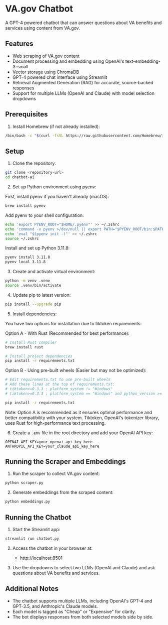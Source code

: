 # VA.gov Chatbot

A GPT-4 powered chatbot that can answer questions about VA benefits and services using content from VA.gov.

## Features

- Web scraping of VA.gov content
- Document processing and embedding using OpenAI's text-embedding-3-small
- Vector storage using ChromaDB
- GPT-4 powered chat interface using Streamlit
- Retrieval Augmented Generation (RAG) for accurate, source-backed responses
- Support for multiple LLMs (OpenAI and Claude) with model selection dropdowns

## Prerequisites

1. Install Homebrew (if not already installed):
```bash
/bin/bash -c "$(curl -fsSL https://raw.githubusercontent.com/Homebrew/install/HEAD/install.sh)"
```

## Setup

1. Clone the repository:
```bash
git clone <repository-url>
cd chatbot-ai
```

2. Set up Python environment using pyenv:

First, install pyenv if you haven't already (macOS):
```bash
brew install pyenv
```

Add pyenv to your shell configuration:
```bash
echo 'export PYENV_ROOT="$HOME/.pyenv"' >> ~/.zshrc
echo 'command -v pyenv >/dev/null || export PATH="$PYENV_ROOT/bin:$PATH"' >> ~/.zshrc
echo 'eval "$(pyenv init -)"' >> ~/.zshrc
source ~/.zshrc
```

Install and set up Python 3.11.8:
```bash
pyenv install 3.11.8
pyenv local 3.11.8
```

3. Create and activate virtual environment:
```bash
python -m venv .venv
source .venv/bin/activate
```

4. Update pip to latest version:
```bash
pip install --upgrade pip
```

5. Install dependencies:

You have two options for installation due to tiktoken requirements:

Option A - With Rust (Recommended for best performance):
```bash
# Install Rust compiler
brew install rust

# Install project dependencies
pip install -r requirements.txt
```

Option B - Using pre-built wheels (Easier but may not be optimized):
```bash
# Edit requirements.txt to use pre-built wheels
# Add these lines at the top of requirements.txt:
# tiktoken>=0.3.3 ; platform_system != "Windows"
# tiktoken>=0.3.3 ; platform_system == "Windows" and python_version >= "3.11"

pip install -r requirements.txt
```

Note: Option A is recommended as it ensures optimal performance and better compatibility with your system. Tiktoken, OpenAI's tokenizer library, uses Rust for high-performance text processing.

6. Create a `.env` file in the root directory and add your OpenAI API key:
```
OPENAI_API_KEY=your_openai_api_key_here
ANTHROPIC_API_KEY=your_claude_api_key_here
```

## Running the Scraper and Embeddings

1. Run the scraper to collect VA.gov content:
```bash
python scraper.py
```

2. Generate embeddings from the scraped content:
```bash
python embeddings.py
```

## Running the Chatbot

1. Start the Streamlit app:
```bash
streamlit run chatbot.py
```

2. Access the chatbot in your browser at:
   - http://localhost:8501

3. Use the dropdowns to select two LLMs (OpenAI and Claude) and ask questions about VA benefits and services.

## Additional Notes

- The chatbot supports multiple LLMs, including OpenAI's GPT-4 and GPT-3.5, and Anthropic's Claude models.
- Each model is tagged as "Cheap" or "Expensive" for clarity.
- The bot displays responses from both selected models side by side.